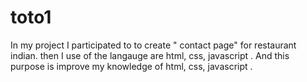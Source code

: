 # toto1
In my project I participated to to create " contact page" for restaurant indian. then I use of the langauge are  html, css, javascript . And this purpose is improve my knowledge of html, css, javascript .
